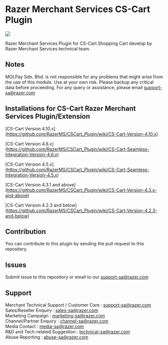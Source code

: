 Razer Merchant Services CS-Cart Plugin
==================
<img src="https://user-images.githubusercontent.com/38641542/74416395-0bdc7880-4e80-11ea-8fe7-98724d28afa8.jpg">

Razer Merchant Services Plugin for CS-Cart Shopping Cart develop by Razer Merchant Services technical team.


Notes
-----

MOLPay Sdn. Bhd. is not responsible for any problems that might arise from the use of this module. 
Use at your own risk. Please backup any critical data before proceeding. For any query or 
assistance, please email support-sa@razer.com


Installations for CS-Cart Razer Merchant Services Plugin/Extension
------------------------------------------------------

[CS-Cart Version 4.10.x]          (https://github.com/RazerMS/CSCart_Plugin/wiki/CS-Cart-Version-4.10.x)

[CS-Cart Version 4.6.x]           (https://github.com/RazerMS/CSCart_Plugin/wiki/CS-Cart-Seamless-Integration-Version-4.6.x)

[CS-Cart Version 4.5.x]           (https://github.com/RazerMS/CSCart_Plugin/wiki/CS-Cart-Seamless-Integration-Version-4.5.x)

[CS-Cart Version 4.3.1 and above] (https://github.com/RazerMS/CSCart_Plugin/wiki/CS-Cart-Version-4.3.x-and-above)

[CS-Cart Version 4.2.3 and below] (https://github.com/RazerMS/CSCart_Plugin/wiki/CS-Cart-Version-4.2.3-and-below)


Contribution
------------

You can contribute to this plugin by sending the pull request to this repository.


Issues
------------

Submit issue to this repository or email to our support-sa@razer.com


Support
-------

Merchant Technical Support / Customer Care : support-sa@razer.com <br>
Sales/Reseller Enquiry : sales-sa@razer.com <br>
Marketing Campaign : marketing-sa@razer.com <br>
Channel/Partner Enquiry : channel-sa@razer.com <br>
Media Contact : media-sa@razer.com <br>
R&D and Tech-related Suggestion : technical-sa@razer.com <br>
Abuse Reporting : abuse-sa@razer.com
